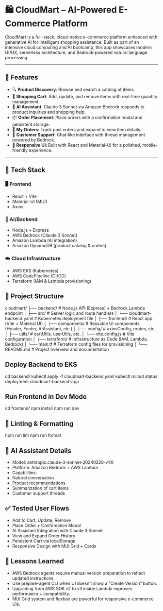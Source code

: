 # 🛍️ CloudMart – AI-Powered E-Commerce Platform

CloudMart is a full-stack, cloud-native e-commerce platform enhanced with generative AI for intelligent shopping assistance. Built as part of an intensive cloud computing and AI bootcamp, this app showcases modern UI/UX, serverless architecture, and Bedrock-powered natural language processing.

---

## 🚀 Features

- 🔍 **Product Discovery**: Browse and search a catalog of items.
- 🛒 **Shopping Cart**: Add, update, and remove items with real-time quantity management.
- 🤖 **AI Assistant**: Claude 3 Sonnet via Amazon Bedrock responds to product inquiries and shopping help.
- 📦 **Order Placement**: Place orders with a confirmation modal and persistent storage.
- 🧾 **My Orders**: Track past orders and expand to view item details.
- 💬 **Customer Support**: Chat-like interface with thread management powered by Bedrock.
- 📱 **Responsive UI**: Built with React and Material-UI for a polished, mobile-friendly experience.

---

## 🧱 Tech Stack

### 🖥️ Frontend

- React + Vite
- Material-UI (MUI)
- Axios

### 🧠 AI/Backend

- Node.js + Express
- AWS Bedrock (Claude 3 Sonnet)
- Amazon Lambda (AI integration)
- Amazon DynamoDB (product catalog & orders)

### ☁️ Cloud Infrastructure

- AWS EKS (Kubernetes)
- AWS CodePipeline (CI/CD)
- Terraform (IAM & Lambda provisioning)

## 📁 Project Structure

cloudmart/
├── backend/ # Node.js API (Express) + Bedrock Lambda endpoint
│ ├── src/ # Server logic and route handlers
│ └── cloudmart-backend.yaml # Kubernetes deployment file
│
├── frontend/ # React app (Vite + Material UI)
│ ├── components/ # Reusable UI components (Header, Footer, AIAssistant, etc.)
│ ├── config/ # axiosConfig, routes, etc.
│ ├── utils/ # cartUtils, userUtils, etc.
│ └── vite.config.js # Vite configuration
│
├── terraform/ # Infrastructure as Code (IAM, Lambda, Bedrock)
│ └── main.tf # Terraform config files for provisioning
│
└── README.md # Project overview and documentation

## Deploy Backend to EKS

cd backend/
kubectl apply -f cloudmart-backend.yaml
kubectl rollout status deployment cloudmart-backend-app

## Run Frontend in Dev Mode

cd frontend/
npm install
npm run dev

## 🧪 Linting & Formatting

npm run lint
npm run format

## 🤖 AI Assistant Details

- Model: anthropic.claude-3-sonnet-20240229-v1:0
- Platform: Amazon Bedrock + AWS Lambda
- Capabilities:
- Natural conversation
- Product recommendations
- Summarization of cart items
- Customer support threads

## ✅ Tested User Flows

- Add to Cart, Update, Remove
- Place Order + Confirmation Modal
- AI Assistant Integration with Claude 3 Sonnet
- View and Expand Order History
- Persistent Cart via localStorage
- Responsive Design with MUI Grid + Cards

## 🧠 Lessons Learned

- AWS Bedrock agents require manual version preparation to reflect updated instructions.
- Use prepare-agent CLI when UI doesn’t show a “Create Version” button.
- Upgrading from AWS SDK v2 to v3 inside Lambda improves performance + compatibility.
- MUI Grid system and flexbox are powerful for responsive e-commerce UIs.

